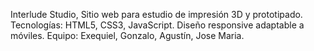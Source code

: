 Interlude Studio,
Sitio web para estudio de impresión 3D y prototipado.
Tecnologías: HTML5, CSS3, JavaScript.
Diseño responsive adaptable a móviles.
Equipo: Exequiel, Gonzalo, Agustín, Jose Maria.

